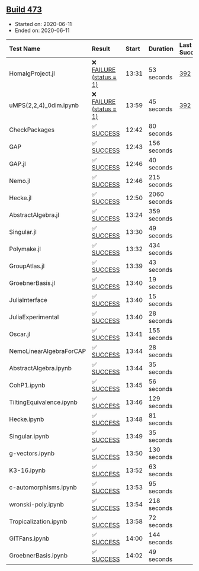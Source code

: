 ## [Build 473](https://oscarci.mathematik.uni-kl.de/job/oscar-julia-1.4/473/)

* Started on: 2020-06-11
* Ended on: 2020-06-11

| Test Name    | Result | Start | Duration | Last Success | First Failure |
|:-------------|:-------|:------|:---------|:-------------|:--------------|
| HomalgProject.jl | ❌ [FAILURE (status = 1)](https://oscarci.mathematik.uni-kl.de/job/oscar-julia-1.4/473/artifact/logs/build-473/HomalgProject.jl.log) | 13:31 | 53 seconds | [392](https://oscarci.mathematik.uni-kl.de/job/oscar-julia-1.4/392/) | [393](https://oscarci.mathematik.uni-kl.de/job/oscar-julia-1.4/393/) |
| uMPS(2,2,4)_0dim.ipynb | ❌ [FAILURE (status = 1)](https://oscarci.mathematik.uni-kl.de/job/oscar-julia-1.4/473/artifact/logs/build-473/uMPS-2-2-4-_0dim.ipynb.log) | 13:59 | 45 seconds | [392](https://oscarci.mathematik.uni-kl.de/job/oscar-julia-1.4/392/) | [393](https://oscarci.mathematik.uni-kl.de/job/oscar-julia-1.4/393/) |
| CheckPackages | ✅ [SUCCESS](https://oscarci.mathematik.uni-kl.de/job/oscar-julia-1.4/473/artifact/logs/build-473/CheckPackages.log) | 12:42 | 80 seconds |  |  |
| GAP | ✅ [SUCCESS](https://oscarci.mathematik.uni-kl.de/job/oscar-julia-1.4/473/artifact/logs/build-473/GAP.log) | 12:43 | 156 seconds |  |  |
| GAP.jl | ✅ [SUCCESS](https://oscarci.mathematik.uni-kl.de/job/oscar-julia-1.4/473/artifact/logs/build-473/GAP.jl.log) | 12:46 | 40 seconds |  |  |
| Nemo.jl | ✅ [SUCCESS](https://oscarci.mathematik.uni-kl.de/job/oscar-julia-1.4/473/artifact/logs/build-473/Nemo.jl.log) | 12:46 | 215 seconds |  |  |
| Hecke.jl | ✅ [SUCCESS](https://oscarci.mathematik.uni-kl.de/job/oscar-julia-1.4/473/artifact/logs/build-473/Hecke.jl.log) | 12:50 | 2060 seconds |  |  |
| AbstractAlgebra.jl | ✅ [SUCCESS](https://oscarci.mathematik.uni-kl.de/job/oscar-julia-1.4/473/artifact/logs/build-473/AbstractAlgebra.jl.log) | 13:24 | 359 seconds |  |  |
| Singular.jl | ✅ [SUCCESS](https://oscarci.mathematik.uni-kl.de/job/oscar-julia-1.4/473/artifact/logs/build-473/Singular.jl.log) | 13:30 | 49 seconds |  |  |
| Polymake.jl | ✅ [SUCCESS](https://oscarci.mathematik.uni-kl.de/job/oscar-julia-1.4/473/artifact/logs/build-473/Polymake.jl.log) | 13:32 | 434 seconds |  |  |
| GroupAtlas.jl | ✅ [SUCCESS](https://oscarci.mathematik.uni-kl.de/job/oscar-julia-1.4/473/artifact/logs/build-473/GroupAtlas.jl.log) | 13:39 | 43 seconds |  |  |
| GroebnerBasis.jl | ✅ [SUCCESS](https://oscarci.mathematik.uni-kl.de/job/oscar-julia-1.4/473/artifact/logs/build-473/GroebnerBasis.jl.log) | 13:40 | 19 seconds |  |  |
| JuliaInterface | ✅ [SUCCESS](https://oscarci.mathematik.uni-kl.de/job/oscar-julia-1.4/473/artifact/logs/build-473/JuliaInterface.log) | 13:40 | 15 seconds |  |  |
| JuliaExperimental | ✅ [SUCCESS](https://oscarci.mathematik.uni-kl.de/job/oscar-julia-1.4/473/artifact/logs/build-473/JuliaExperimental.log) | 13:40 | 28 seconds |  |  |
| Oscar.jl | ✅ [SUCCESS](https://oscarci.mathematik.uni-kl.de/job/oscar-julia-1.4/473/artifact/logs/build-473/Oscar.jl.log) | 13:41 | 155 seconds |  |  |
| NemoLinearAlgebraForCAP | ✅ [SUCCESS](https://oscarci.mathematik.uni-kl.de/job/oscar-julia-1.4/473/artifact/logs/build-473/NemoLinearAlgebraForCAP.log) | 13:44 | 28 seconds |  |  |
| AbstractAlgebra.ipynb | ✅ [SUCCESS](https://oscarci.mathematik.uni-kl.de/job/oscar-julia-1.4/473/artifact/logs/build-473/AbstractAlgebra.ipynb.log) | 13:44 | 35 seconds |  |  |
| CohP1.ipynb | ✅ [SUCCESS](https://oscarci.mathematik.uni-kl.de/job/oscar-julia-1.4/473/artifact/logs/build-473/CohP1.ipynb.log) | 13:45 | 56 seconds |  |  |
| TiltingEquivalence.ipynb | ✅ [SUCCESS](https://oscarci.mathematik.uni-kl.de/job/oscar-julia-1.4/473/artifact/logs/build-473/TiltingEquivalence.ipynb.log) | 13:46 | 129 seconds |  |  |
| Hecke.ipynb | ✅ [SUCCESS](https://oscarci.mathematik.uni-kl.de/job/oscar-julia-1.4/473/artifact/logs/build-473/Hecke.ipynb.log) | 13:48 | 81 seconds |  |  |
| Singular.ipynb | ✅ [SUCCESS](https://oscarci.mathematik.uni-kl.de/job/oscar-julia-1.4/473/artifact/logs/build-473/Singular.ipynb.log) | 13:49 | 35 seconds |  |  |
| g-vectors.ipynb | ✅ [SUCCESS](https://oscarci.mathematik.uni-kl.de/job/oscar-julia-1.4/473/artifact/logs/build-473/g-vectors.ipynb.log) | 13:50 | 130 seconds |  |  |
| K3-16.ipynb | ✅ [SUCCESS](https://oscarci.mathematik.uni-kl.de/job/oscar-julia-1.4/473/artifact/logs/build-473/K3-16.ipynb.log) | 13:52 | 63 seconds |  |  |
| c-automorphisms.ipynb | ✅ [SUCCESS](https://oscarci.mathematik.uni-kl.de/job/oscar-julia-1.4/473/artifact/logs/build-473/c-automorphisms.ipynb.log) | 13:53 | 95 seconds |  |  |
| wronski-poly.ipynb | ✅ [SUCCESS](https://oscarci.mathematik.uni-kl.de/job/oscar-julia-1.4/473/artifact/logs/build-473/wronski-poly.ipynb.log) | 13:54 | 218 seconds |  |  |
| Tropicalization.ipynb | ✅ [SUCCESS](https://oscarci.mathematik.uni-kl.de/job/oscar-julia-1.4/473/artifact/logs/build-473/Tropicalization.ipynb.log) | 13:58 | 72 seconds |  |  |
| GITFans.ipynb | ✅ [SUCCESS](https://oscarci.mathematik.uni-kl.de/job/oscar-julia-1.4/473/artifact/logs/build-473/GITFans.ipynb.log) | 14:00 | 144 seconds |  |  |
| GroebnerBasis.ipynb | ✅ [SUCCESS](https://oscarci.mathematik.uni-kl.de/job/oscar-julia-1.4/473/artifact/logs/build-473/GroebnerBasis.ipynb.log) | 14:02 | 49 seconds |  |  |
